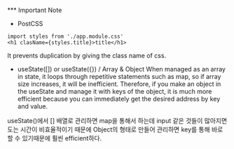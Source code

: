 \*\*\* Important Note

- PostCSS

```
import styles from './app.module.css'
<h1 clasName={styles.title}>title</h1>
```

It prevents duplication by giving the class name of css.

- useState([]) or useState({}) / Array & Object
  When managed as an array in state, it loops through repetitive statements such as
  map, so if array size increases, it will be inefficient. Therefore, if you make an object in the useState and manage it with keys of the object, it is much more efficient because you can immediately get the desired address by key and value.

useState()에서 [] 배열로 관리하면 map을 통해서 하는데
input 같은 것들이 많아지면 도는 시간이 비효율적이기 때문에
Object의 형태로 만들어 관리하면 key를 통해 바로 할 수 있기때문에
훨씬 efficient하다.
